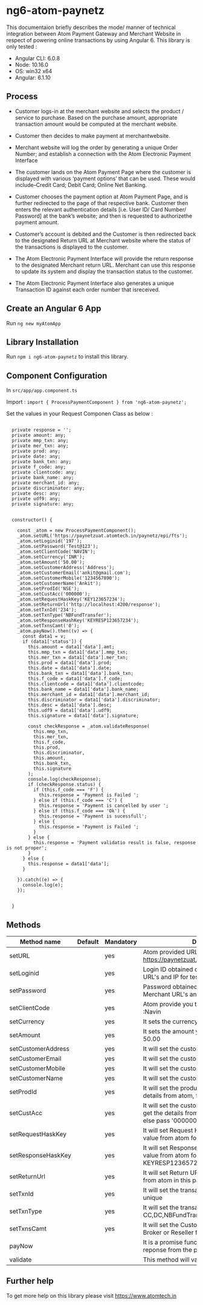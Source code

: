 # ng6-atom-paynetz

This documentaion briefly describes the mode/ manner of technical integration between Atom Payment
Gateway and Merchant Website in respect of powering online transactions by using Angular 6. This library is only tested :

* Angular CLI: 6.0.8
* Node: 10.16.0
* OS: win32 x64
* Angular: 6.1.10

## Process

* Customer logs-in at the merchant website and selects the product / service to purchase.
Based on the purchase amount, appropriate transaction amount would be computed at the
merchant website.

* Customer then decides to make payment at merchantwebsite.

* Merchant website will log the order by generating a unique Order Number; and establish a
connection with the Atom Electronic Payment Interface

* The customer lands on the Atom Payment Page where the customer is displayed with
various ‘payment options’ that can be used. These would include–Credit Card; Debit Card;
Online Net Banking.

* Customer chooses the payment option at Atom Payment Page, and is further redirected to
the page of that respective bank. Customer then enters the relevant authentication details
[i.e. User ID/ Card Number/ Password] at the bank’s website; and then is requested to
authorizethe payment amount.

* Customer’s account is debited and the Customer is then redirected back to the designated
Return URL at Merchant website where the status of the transactions is displayed to the
customer.

* The Atom Electronic Payment Interface will provide the return response to the designated
Merchant return URL. Merchant can use this response to update its system and display the
transaction status to the customer.

* The Atom Electronic Payment Interface also generates a unique Transaction ID against each
order number that isreceived.


## Create an Angular 6 App

Run `ng new myAtomApp`

## Library Installation

Run `npm i ng6-atom-paynetz` to install this library.

## Component Configuration 

In  `src/app/app.component.ts` 

Import :
`import { ProcessPaymentComponent } from 'ng6-atom-paynetz';`

Set the values in your Request Componen Class as below :

```

  private response = '';
  private amount: any;
  private mmp_txn: any;
  private mer_txn: any;
  private prod: any;
  private date: any;
  private bank_txn: any;
  private f_code: any;
  private clientcode: any;
  private bank_name: any;
  private merchant_id: any;
  private discriminator: any;
  private desc: any;
  private udf9: any;
  private signature: any;


  constructor() {

    const _atom = new ProcessPaymentComponent();
    _atom.setURL('https://paynetzuat.atomtech.in/paynetz/epi/fts');
    _atom.setLoginid('197');
    _atom.setPassword('Test@123');
    _atom.setClientCode('NAVIN');
    _atom.setCurrency('INR');
    _atom.setAmount('50.00');
    _atom.setCustomerAddress('Address');
    _atom.setCustomerEmail('ankit@gmail.com');
    _atom.setCustomerMobile('1234567890');
    _atom.setCustomerName('Ankit');
    _atom.setProdId('NSE');
    _atom.setCustAcc('000000');
    _atom.setRequestHaskKey('KEY123657234');
    _atom.setReturnUrl('http://localhost:4200/response');
    _atom.setTxnId('234');
    _atom.setTxnType('NBFundTransfer');
    _atom.setResponseHashKey('KEYRESP123657234');
    _atom.setTxnsCamt('0');
    _atom.payNow().then((v) => {
      const data1 = v;
      if (data1['status']) {
        this.amount = data1['data'].amt;
        this.mmp_txn = data1['data'].mmp_txn;
        this.mer_txn = data1['data'].mer_txn;
        this.prod = data1['data'].prod;
        this.date = data1['data'].date;
        this.bank_txn = data1['data'].bank_txn;
        this.f_code = data1['data'].f_code;
        this.clientcode = data1['data'].clientcode;
        this.bank_name = data1['data'].bank_name;
        this.merchant_id = data1['data'].merchant_id;
        this.discriminator = data1['data'].discriminator;
        this.desc = data1['data'].desc;
        this.udf9 = data1['data'].udf9;
        this.signature = data1['data'].signature;

        const checkResponse = _atom.validateResponse(
          this.mmp_txn,
          this.mer_txn,
          this.f_code,
          this.prod,
          this.discriminator,
          this.amount,
          this.bank_txn,
          this.signature
        );
        console.log(checkResponse);
        if (checkResponse.status) {
          if (this.f_code === 'F') {
            this.response = 'Payment is Failed ';
          } else if (this.f_code === 'C') {
            this.response = 'Payment is cancelled by user ';
          } else if (this.f_code === 'Ok') {
            this.response = 'Payment is sucessfull';
          } else {
            this.response = 'Payment is Failed ';
          }
        } else {
          this.response = 'Payment validatio result is false, response is not proper';
        }
      } else {
        this.response = data1['data'];
      }

    }).catch((e) => {
      console.log(e);
    });


  }

  ```


## Methods

Method name  |  Default | Mandatory | Description
------------- | ------------- | --------------------| -----------------|
setURL  |  |  yes | Atom provided URL or IP for test : https://paynetzuat.atomtech.in/paynetz/epi/fts
setLoginid  |  |  yes | Login ID obtained on registration of Merchant URL's and IP for test : 197
setPassword  |  |  yes | Password obtained on registration of Merchant URL's and IP for test : Test@123
setClientCode  |  |  yes | Atom provide you the client code, for test :Navin
setCurrency  |  |  yes | It sets the currency, always INR
setAmount  |  |  yes | It sets the amount you want to pay, for test 50.00
setCustomerAddress  |  |  yes | It will set the customers address
setCustomerEmail  |  |  yes | It will set the customers email
setCustomerMobile  |  |  yes | It will set the customers mobile
setCustomerName  |  |  yes | It will set the customers name
setProdId  |  |  yes | It will set the product id and you will get the details from atom, for test use NSE
setCustAcc  |  |  yes | It will set the customer account and you will get the details from atom if you are a reseller else pass '000000', for test use '000000'
setRequestHaskKey |  | yes | It will set Request Hash Key, you will get this value from atom for test use KEY123657234
setResponseHaskKey |  | yes | It will set Response Hash Key, you will get this value from atom for test use KEYRESP123657234
setReturnUrl |  | yes | It will set Return URl, you will the response from atom in this page
setTxnId |  | yes | It will set the transaction id and it should be unique
setTxnType |  | yes | It will set the transaction type e.g. CC,DC,NBFundTransfer
setTxnsCamt |  | yes | It will set the Customer Account No. if you are Broker or Reseller for test use "0"
payNow |  |  | It is a promise function which will resolve the reponse from the payment gateway.
validate | | |  This method will validate your response.


## Further help

To get more help on this library please visit https://www.atomtech.in
